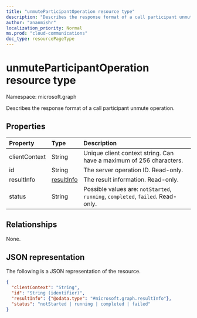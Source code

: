 ```yaml
--- 
title: "unmuteParticipantOperation resource type"
description: "Describes the response format of a call participant unmute operation."
author: "ananmishr"
localization_priority: Normal
ms.prod: "cloud-communications"
doc_type: resourcePageType
---
```


# unmuteParticipantOperation resource type

Namespace: microsoft.graph

Describes the response format of a call participant unmute operation.

## Properties

| Property                       | Type                        | Description                                                                                                                                       |
| :----------------------------- | :---------------------------| :-------------------------------------------------------------------------------------------------------------------------------------------------|
| clientContext                  | String                      | Unique client context string. Can have a maximum of 256 characters.                                                                               |
| id                             | String                      | The server operation ID. Read-only.                                                                                            |
| resultInfo                     | [resultInfo](resultinfo.md) | The result information.  Read-only.                                                                                            |
| status                         | String                      | Possible values are: `notStarted`, `running`, `completed`, `failed`. Read-only.                                                 |

## Relationships
None.

## JSON representation

The following is a JSON representation of the resource.

<!-- {
  "blockType": "resource",
  "optionalProperties": [

  ],
  "@odata.type": "microsoft.graph.unmuteParticipantOperation"
}-->
```json
{
  "clientContext": "String",
  "id": "String (identifier)",
  "resultInfo": {"@odata.type": "#microsoft.graph.resultInfo"},
  "status": "notStarted | running | completed | failed"
}
```

<!-- uuid: 8fcb5dbc-d5aa-4681-8e31-b001d5168d79
2015-10-25 14:57:30 UTC -->
<!-- {
  "type": "#page.annotation",
  "description": "unmuteParticipantOperation resource",
  "keywords": "",
  "section": "documentation",
  "tocPath": ""
}-->

